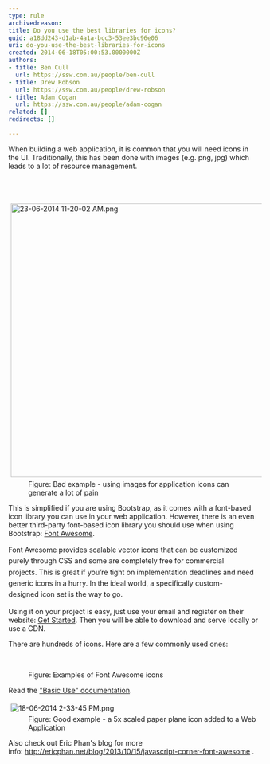```yaml
---
type: rule
archivedreason: 
title: Do you use the best libraries for icons?
guid: a18dd243-d1ab-4a1a-bcc3-53ee3bc96e06
uri: do-you-use-the-best-libraries-for-icons
created: 2014-06-18T05:00:53.0000000Z
authors:
- title: Ben Cull
  url: https://ssw.com.au/people/ben-cull
- title: Drew Robson
  url: https://ssw.com.au/people/drew-robson
- title: Adam Cogan
  url: https://ssw.com.au/people/adam-cogan
related: []
redirects: []

---
```



<p class="ssw15-rteElement-P">When building a web application, it is common that you will need icons in the UI. Traditionally, this has been done with images (e.g. png, jpg) which leads to a lot of resource management.​<br></p>
<br><excerpt class='endintro'></excerpt><br>
<dl class="badImage"><dt> 
      <img alt="23-06-2014 11-20-02 AM.png" src="/PublishingImages/23-06-2014%2011-20-02%20AM.png" style="margin&#58;5px;width&#58;550px;" /> 
   </dt><dd>Figure&#58; Bad example - using images for application icons can generate a lot of pain​<br></dd></dl><p>This is simplified if you are using Bootstrap, as it comes with a font-based icon library you can use in your web application. However, there is an even better third-party font-based icon library you should use when using Bootstrap&#58; 
   <a href="https&#58;//fontawesome.com/">Font Awesome</a>.<br></p><p>
   <span style="line-height&#58;1.6;">Font Awesome provides scalable vector icons that can be customized purely through CSS and some&#160;are completely free for commercial projects.&#160;This is great if you’re tight on implementation deadlines and&#160;need generic icons in a hurry.&#160;In the ideal world, a specifically custom-designed&#160;icon set is the way to go.</span></p><p>Using it on your project is easy, just use your email and register on their website&#58;&#160;<a href="https&#58;//fontawesome.com/start">Get Started</a>. Then you will be able to download and serve locally or use a CDN.<br></p><p>There are&#160;hundreds of&#160;icons. Here are a few commonly used ones&#58;<br></p><dl class="image"><dt><p>​​​<i id="yui_3_17_2_1_1403220586594_514" class="fa fa-trash-o fa-4x"> </i> 
         <i class="fa fa-plus fa-4x"></i> 
         <i id="yui_3_17_2_1_1403220586594_665" class="fa fa-refresh fa-4x"></i> 
         <i id="yui_3_17_2_1_1403220586594_667" class="fa fa-ok fa-4x"></i> 
         <i class="fa fa-remove fa-4x"></i> 
         <i class="fa fa-code fa-4x"></i> 
         <i class="fa fa-cloud-download fa-4x"> </i> 
         <br></p></dt><dd>Figure&#58; Examples of Font Awesome icons<br></dd></dl>Read the 
<a href="https&#58;//fontawesome.com/how-to-use/on-the-web/referencing-icons/basic-use">&quot;Basic Use&quot; documentation</a>.<div><dl class="image"><dt> 
         <img alt="18-06-2014 2-33-45 PM.png" src="/PublishingImages/18-06-2014%202-33-45%20PM.png" style="margin&#58;5px;" />  
      </dt><dd>Figure&#58; Good example - a&#160;5x scaled paper plane icon&#160;added to&#160;a Web Application<br></dd></dl><p>Also check out Eric Phan's blog for more info&#58;&#160;<a href="http&#58;//ericphan.net/blog/2013/10/15/javascript-corner-font-awesome" target="_blank">http&#58;//ericphan.net/blog/2013/10/15/javascript-corner-font-awesome</a> . 
      <br></p></div>


